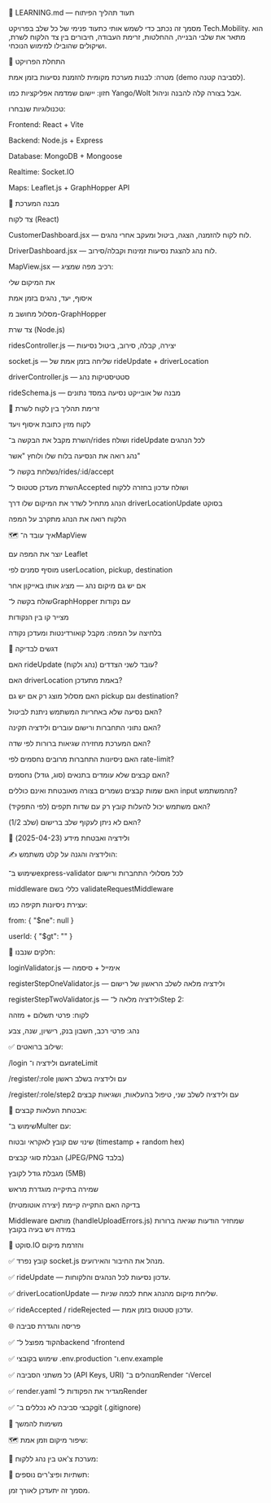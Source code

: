 🧠 LEARNING.md — תעוד תהליך הפיתוח

מסמך זה נכתב כדי לשמש אותי כתעוד פנימי של כל שלב בפרויקט Tech.Mobility. הוא מתאר את שלבי הבנייה, ההחלטות, זרימת העבודה, חיבורים בין צד הלקוח לשרת, ושיקולים שהובילו למימוש הנוכחי.

🚀 התחלת הפרויקט

מטרה: לבנות מערכת מקומית להזמנת נסיעות בזמן אמת (demo לסביבה קטנה).

חזון: יישום שמדמה אפליקציות כמו Yango/Wolt אבל בצורה קלה להבנה וניהול.

טכנולוגיות שנבחרו:

Frontend: React + Vite

Backend: Node.js + Express

Database: MongoDB + Mongoose

Realtime: Socket.IO

Maps: Leaflet.js + GraphHopper API

🧱 מבנה המערכת

צד לקוח (React)

CustomerDashboard.jsx — לוח לקוח להזמנה, הצגה, ביטול ומעקב אחרי נהגים.

DriverDashboard.jsx — לוח נהג להצגת נסיעות זמינות וקבלה/סירוב.

MapView.jsx — רכיב מפה שמציג:

את המיקום שלי

איסוף, יעד, נהגים בזמן אמת

מסלול מחושב מ-GraphHopper

צד שרת (Node.js)

ridesController.js — יצירה, קבלה, סירוב, ביטול נסיעות

socket.js — שליחה בזמן אמת של rideUpdate + driverLocation

driverController.js — סטטיסטיקות נהג

rideSchema.js — מבנה של אובייקט נסיעה במסד נתונים

🔄 זרימת תהליך בין לקוח לשרת

לקוח מזין כתובת איסוף ויעד

השרת מקבל את הבקשה ב־/rides ושולח rideUpdate לכל הנהגים

נהג רואה את הנסיעה בלוח שלו ולוחץ "אשר"

נשלחת בקשה ל־/rides/:id/accept

השרת מעדכן סטטוס ל־Accepted ושולח עדכון בחזרה ללקוח

הנהג מתחיל לשדר את המיקום שלו דרך driverLocationUpdate בסוקט

הלקוח רואה את הנהג מתקרב על המפה

🗺️ איך עובד ה־MapView

יוצר את המפה עם Leaflet

מוסיף סמנים לפי userLocation, pickup, destination

אם יש גם מיקום נהג — מציג אותו באייקון אחר

שולח בקשה ל־GraphHopper עם נקודות

מצייר קו בין הנקודות

בלחיצה על המפה: מקבל קואורדינטות ומעדכן נקודה

🧪 דגשים לבדיקה

האם rideUpdate עובד לשני הצדדים (נהג ולקוח)?

האם driverLocation באמת מתעדכן?

האם מסלול מוצג רק אם יש גם pickup וגם destination?

האם נסיעה שלא באחריות המשתמש ניתנת לביטול?

האם נתוני התחברות ורישום עוברים ולידציה תקינה?

האם המערכת מחזירה שגיאות ברורות לפי שדה?

האם ניסיונות התחברות מרובים נחסמים לפי rate-limit?

האם קבצים שלא עומדים בתנאים (סוג, גודל) נחסמים?

האם שמות קבצים נשמרים בצורה מאובטחת ואינם כוללים input מהמשתמש?

האם משתמש יכול להעלות קובץ רק עם שדות תקפים (לפי התפקיד)?

האם לא ניתן לעקוף שלב ברישום (שלב 1/2)?

🔐 ולידציה ואבטחת מידע (2025-04-23)

✍️ הולידציה והגנה על קלט משתמש:

שימוש ב־express-validator לכל מסלולי התחברות ורישום

middleware כללי בשם validateRequestMiddleware

עצירת ניסיונות תקיפה כמו:

from: { "$ne": null }

userId: { "$gt": "" }

🧩 חלקים שנבנו:

loginValidator.js — אימייל + סיסמה

registerStepOneValidator.js — ולידציה מלאה לשלב הראשון של רישום

registerStepTwoValidator.js — ולידציה מלאה ל־Step 2:

לקוח: פרטי תשלום + מזהה

נהג: פרטי רכב, חשבון בנק, רישיון, שנה, צבע

✅ שילוב ברואטים:

/login עם ולידציה ו־rateLimit

/register/:role עם ולידציה בשלב ראשון

/register/:role/step2 עם ולידציה לשלב שני, טיפול בהעלאות, ושגיאות קבצים

📁 אבטחת העלאות קבצים:

שימוש ב־Multer עם:

שינוי שם קובץ לאקראי ובטוח (timestamp + random hex)

הגבלת סוגי קבצים (JPEG/PNG בלבד)

מגבלת גודל לקובץ (5MB)

שמירה בתיקייה מוגדרת מראש

בדיקה האם התקייה קיימת (יצירה אוטומטית)

Middleware מותאם (handleUploadErrors.js) שמחזיר הודעות שגיאה ברורות במידה ויש בעיה בקובץ

🔌 סוקט.IO והזרמת מיקום

✅ קובץ נפרד socket.js מנהל את החיבור והאירועים.

✅ rideUpdate — עדכון נסיעות לכל הנהגים והלקוחות.

✅ driverLocationUpdate — שליחת מיקום מהנהג אחת לכמה שניות.

✅ rideAccepted / rideRejected — עדכון סטטוס בזמן אמת.

🌐 פריסה והגדרת סביבה

✅ הקוד מפוצל ל־backend ו־frontend

✅ שימוש בקובצי .env.production ו־.env.example

✅ כל משתני הסביבה (API Keys, URI) מנוהלים ב־Render ו־Vercel

✅ render.yaml מגדיר את הפקודות ל־Render

✅ קבצי סביבה לא נכללים ב־git (.gitignore)

🔮 משימות להמשך

🗺️ שיפור מיקום וזמן אמת:



💬 מערכת צ'אט בין נהג ללקוח:



🧰 תשתיות ופיצ'רים נוספים:



מסמך זה יתעדכן לאורך זמן.
